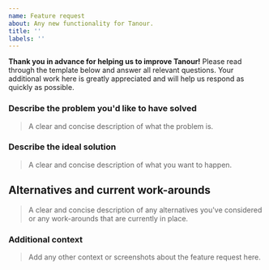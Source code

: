 ```yaml
---
name: Feature request
about: Any new functionality for Tanour.
title: ''
labels: ''
---
```


**Thank you in advance for helping us to improve Tanour!**
Please read through the template below and answer all relevant questions.
Your additional work here is greatly appreciated and will help us respond as quickly as possible.

### Describe the problem you'd like to have solved

> A clear and concise description of what the problem is.

### Describe the ideal solution

> A clear and concise description of what you want to happen.

## Alternatives and current work-arounds

> A clear and concise description of any alternatives you've considered or any work-arounds that are currently in place.

### Additional context

> Add any other context or screenshots about the feature request here.
